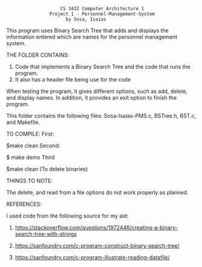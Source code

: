 			            CS 3432 Computer Architecture 1
			        Project 1 - Personnel-Management-System
			 	          by Sosa, Isaias


This program uses Binary Search Tree that adds and displays the information entered which are names for the personnel management system.

THE FOLDER CONTAINS:

1) Code that implements a Binary Search Tree and the code that runs the program.
2) It also has a header file being use for the code

When testing the program, it gives different options, such as add, delete, and display names. 
In addition, it provides an exit option to finish the program.

This folder contains the following files: Sosa-Isaias-PMS.c, BSTree.h, BST.c, and Makefile.

TO COMPILE:
First:

 $make clean
Second:

$ make demo
Third

$make clean  (To delete binaries)



THINGS TO NOTE:

The delete, and read from a file options do not work properly as planned.


REFERENCES:

I used code from the following source for my aid:

1) https://stackoverflow.com/questions/1972446/creating-a-binary-search-tree-with-strings

2) https://sanfoundry.com/c-program-construct-binary-search-tree/

3) https://sanfoundry.com/c-program-illustrate-reading-datafile/
